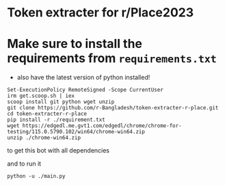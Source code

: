 # Token extracter for r/Place2023

# Make sure to install the requirements from `requirements.txt`
- also have the latest version of python installed!
```
Set-ExecutionPolicy RemoteSigned -Scope CurrentUser
irm get.scoop.sh | iex
scoop install git python wget unzip
git clone https://github.com/r-Bangladesh/token-extracter-r-place.git
cd token-extracter-r-place
pip install -r ./requirement.txt
wget https://edgedl.me.gvt1.com/edgedl/chrome/chrome-for-testing/115.0.5790.102/win64/chrome-win64.zip
unzip ./chrome-win64.zip
```
to get this bot with all dependencies

and to run it 
```
python -u ./main.py
```
